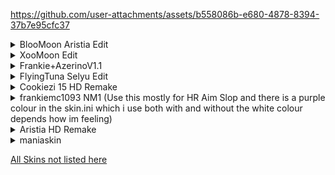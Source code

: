 
https://github.com/user-attachments/assets/b558086b-e680-4878-8394-37b7e95cfc37
<details>

<summary>BlooMoon Aristia Edit</summary>

[Download](https://drive.google.com/file/d/1XcaPqJEkntlSPjwkDo2L9uqPoBdajR3v/view?usp=sharing)

https://github.com/user-attachments/assets/c12c4b42-7035-4e5d-bbea-d870f3a13bee
</details>

<details>

<summary>XooMoon Edit</summary>

[Download](https://drive.google.com/file/d/1HROMycWGfYQ9jMmQMsU73_a4fAdz7xFU/view?usp=sharing)

https://github.com/user-attachments/assets/a60247c8-ca56-4486-acd3-a50cc2b2ab59
</details>

<details>

<summary>Frankie+AzerinoV1.1</summary>

[Download](https://drive.google.com/file/d/1JSoO2H9itjJbGTJm0zjBooXzFRapEDw3/view?usp=drive_link)

https://github.com/user-attachments/assets/81a5a320-39d6-4bad-a283-57f52aa8df5b
</details>

<details>

<summary>FlyingTuna Selyu Edit</summary>

[Download](https://drive.google.com/file/d/13bjaElPKCl93yzB7cgrsDw688yf46wYl/view?usp=sharing)

https://github.com/user-attachments/assets/05786757-6939-4568-a218-60817ce9b292
</details>

<details>

<summary>Cookiezi 15 HD Remake</summary>

[Download](https://drive.google.com/file/d/1S5J2wMIZ9A9jCf4lj9KOXwpg_VMHV88S/view?usp=sharing)

https://github.com/user-attachments/assets/5fd13571-a566-4297-bee8-edd80abb2d5c
</details>

<details>

<summary>frankiemc1093 NM1 (Use this mostly for HR Aim Slop and there is a purple colour in the skin.ini which i use both with and without the white colour depends how im feeling)</summary>

[Download](https://drive.google.com/file/d/1XKRXrapvdEavv_4w-pCshOMGE3JmgFk2/view?usp=sharing)

https://github.com/user-attachments/assets/b7eb677e-1fca-48d6-a4f3-cac9fec4c66c
</details>

<details>

<summary>Aristia HD Remake</summary>

[Download](https://drive.google.com/file/d/1jFalxHOBlmKGFzl4dlvRLJZg0shVkM4S/view?usp=drive_link)
(I didnt upscale any of these elements i just put them together from other upscales of the skin but some were just not close enough to the original in my opinion)

https://github.com/user-attachments/assets/b279142c-96db-4a1c-9a45-1475aa4ce034
</details>

<details>

<summary>maniaskin</summary>

[Download](https://drive.google.com/file/d/1Ut2taU6pfrW3dYqb_71gv4-eo6mD8viz/view?usp=sharing) 
[version with no hitsounds](https://drive.google.com/file/d/1Zrk5eJmHogfqovMrJDijtCb4K2g4w6to/view?usp=sharing)

https://github.com/user-attachments/assets/1b46fb32-f1eb-4a17-a593-791ae435fd15
</details>

[All Skins not listed here](https://drive.google.com/drive/folders/1ekRWLnVyYvitC5rauGxj23_P5Yi3B32-)
